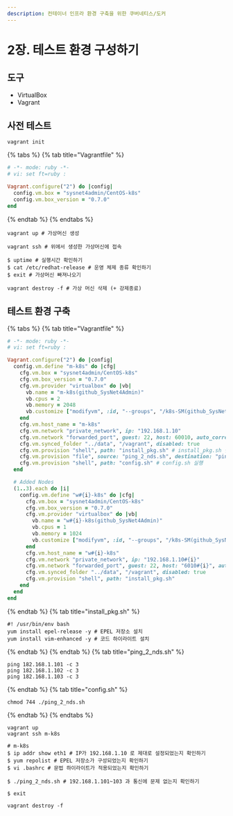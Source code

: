 ```yaml
---
description: 컨테이너 인프라 환경 구축을 위한 쿠버네티스/도커
---
```


# 2장. 테스트 환경 구성하기

## 도구

- VirtualBox
- Vagrant

## 사전 테스트

```shell
vagrant init
```

{% tabs %}
{% tab title="Vagrantfile" %}

```ruby
# -*- mode: ruby -*-
# vi: set ft=ruby :

Vagrant.configure("2") do |config|
  config.vm.box = "sysnet4admin/CentOS-k8s"
  config.vm.box_version = "0.7.0"
end
```

{% endtab %}
{% endtabs %}

```shell
vagrant up # 가상머신 생성

vagrant ssh # 위에서 생성한 가상머신에 접속

$ uptime # 실행시간 확인하기
$ cat /etc/redhat-release # 운영 체제 종류 확인하기
$ exit # 가상머신 빠져나오기

vagrant destroy -f # 가상 머신 삭제 (+ 강제종료)
```

## 테스트 환경 구축

{% tabs %}
{% tab title="Vagrantfile" %}

```ruby
# -*- mode: ruby -*-
# vi: set ft=ruby :

Vagrant.configure("2") do |config|
  config.vm.define "m-k8s" do |cfg|
    cfg.vm.box = "sysnet4admin/CentOS-k8s"
    cfg.vm.box_version = "0.7.0"
    cfg.vm.provider "virtualbox" do |vb|
      vb.name = "m-k8s(github_SysNet4Admin)"
      vb.cpus = 2
      vb.memory = 2048
      vb.customize ["modifyvm", :id, "--groups", "/k8s-SM(github_SysNet4Admin)"]
    end
    cfg.vm.host_name = "m-k8s"
    cfg.vm.network "private_network", ip: "192.168.1.10"
    cfg.vm.network "forwarded_port", guest: 22, host: 60010, auto_correct: true, id: "ssh"
    cfg.vm.synced_folder "../data", "/vagrant", disabled: true
    cfg.vm.provision "shell", path: "install_pkg.sh" # install_pkg.sh 실행
    cfg.vm.provision "file", source: "ping_2_nds.sh", destination: "ping_2_nds.sh" # ping_2_nds.sh 파일을 게스트의 홈 디렉터리(/home/vagrant)로 전달
    cfg.vm.provision "shell", path: "config.sh" # config.sh 실행
  end

  # Added Nodes
  (1..3).each do |i|
    config.vm.define "w#{i}-k8s" do |cfg|
      cfg.vm.box = "sysnet4admin/CentOS-k8s"
      cfg.vm.box_version = "0.7.0"
      cfg.vm.provider "virtualbox" do |vb|
        vb.name = "w#{i}-k8s(github_SysNet4Admin)"
        vb.cpus = 1
        vb.memory = 1024
        vb.customize ["modifyvm", :id, "--groups", "/k8s-SM(github_SysNet4Admin)"]
      end
      cfg.vm.host_name = "w#{i}-k8s"
      cfg.vm.network "private_network", ip: "192.168.1.10#{i}"
      cfg.vm.network "forwarded_port", guest: 22, host: "6010#{i}", auto_correct: true, id: "ssh"
      cfg.vm.synced_folder "../data", "/vagrant", disabled: true
      cfg.vm.provision "shell", path: "install_pkg.sh"
    end
  end
end
```

{% endtab %}
{% tab title="install_pkg.sh" %}

```shell
#! /usr/bin/env bash
yum install epel-release -y # EPEL 저장소 설치
yum install vim-enhanced -y # 코드 하이라이트 설치
```

{% endtab %}
{% endtab %}
{% tab title="ping_2_nds.sh" %}

```shell
ping 182.168.1.101 -c 3
ping 182.168.1.102 -c 3
ping 182.168.1.103 -c 3
```
{% endtab %}
{% tab title="config.sh" %}

```shell
chmod 744 ./ping_2_nds.sh
```

{% endtab %}
{% endtabs %}

```shell
vagrant up
vagrant ssh m-k8s

# m-k8s
$ ip addr show eth1 # IP가 192.168.1.10 로 제대로 설정되었는지 확인하기
$ yum repolist # EPEL 저장소가 구성되었는지 확인하기
$ vi .bashrc # 문법 하이라이트가 적용되었는지 확인하기

$ ./ping_2_nds.sh # 192.168.1.101~103 과 통신에 문제 없는지 확인하기

$ exit

vagrant destroy -f
```
